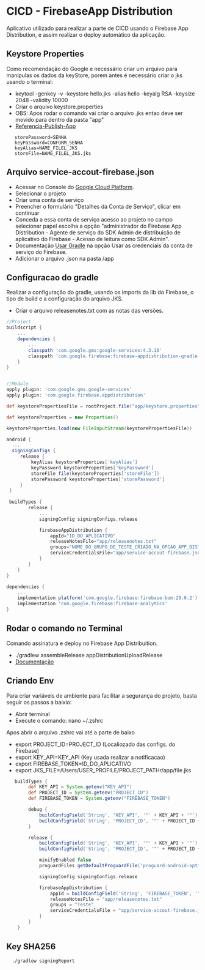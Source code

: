 # CICD - FirebaseApp Distribution

Aplicativo utilizado para realizar a parte de CICD usando o Firebase App Distribution, e assim realizar o deploy automático da aplicação.

## Keystore Properties

Como recomendação do Google e necessário criar um arquivo para manípulas os dados da keyStore, porem antes é necessário criar o jks usando o terminal:
- keytool -genkey -v -keystore hello.jks -alias hello -keyalg RSA -keysize 2048 -validity 10000
- Criar o arquivo keystore.properties
- OBS: Apos rodar o comando vai criar o arquivo .jks entao deve ser movido para dentro da pasta "app"
- [Referencia-Publish-App](https://developer.android.com/studio/publish/app-signing)

```keystore.properties
   storePassword=SENHA
   keyPassword=CONFORM_SENHA
   keyAlias=NAME_FILEL_JKS
   storeFile=NAME_FILEL_JKS.jks
```

## Arquivo service-accout-firebase.json
- Acessar no Console do [Google Cloud Platform](https://console.cloud.google.com/projectselector2/iam-admin/serviceaccounts).
- Selecionar o projeto
- Criar uma conta de serviço
- Preencher o formulário "Detalhes da Conta de Serviço", clicar em continuar
- Conceda a essa conta de serviço acesso ao projeto no campo selecionar papel escolha a opção "administrador do Firebase App Distribution - Agente de serviço do SDK Admin de distribuição de aplicativo do Firebase - Acesso de leitura como SDK Admin".
- Documentação [Usar Gradle](https://firebase.google.com/docs/app-distribution/android/distribute-gradle) na opção Usar as credenciais da conta de serviço do Firebase. 
- Adicionar o arquivo .json na pasta /app

## Configuracao do gradle

Realizar a configuração do gradle, usando os imports da lib do Firebase, o tipo de build e a configuração do arquivo JKS.
- Criar o arquivo releasenotes.txt com as notas das versões. 

```build.gradle
//Project
buildscript {
    ...
    dependencies {
        ...
        classpath 'com.google.gms:google-services:4.3.10'
        classpath 'com.google.firebase:firebase-appdistribution-gradle:2.1.1'
    }
}


//Module
apply plugin: 'com.google.gms.google-services'
apply plugin: 'com.google.firebase.appdistribution'

def keystorePropertiesFile = rootProject.file("app/keystore.properties")

def keystoreProperties = new Properties()

keystoreProperties.load(new FileInputStream(keystorePropertiesFile))

android {
  ...
  signingConfigs {
     release {
         keyAlias keystoreProperties['keyAlias']
         keyPassword keystoreProperties['keyPassword']
         storeFile file(keystoreProperties['storeFile'])
         storePassword keystoreProperties['storePassword']
     }
 }
 
 buildTypes {
        release {
            ...
            signingConfig signingConfigs.release

            firebaseAppDistribution {
                appId="ID_DO_APLICATIVO"
                releaseNotesFile="app/releasenotes.txt" 
                groups="NOME_DO_GRUPO_DE_TESTE_CRIADO_NA_OPCAO_APP_DISTRIBUTION"
                serviceCredentialsFile="app/service-accout-firebase.json"
            }
        }
    }
}

dependencies {
    ...
    implementation platform('com.google.firebase:firebase-bom:29.0.2')
    implementation 'com.google.firebase:firebase-analytics'
}
```

## Rodar o comando no Terminal

Comando assinatura e deploy no Firebase App Distribuition.

- ./gradlew assembleRelease appDistributionUploadRelease
- [Documentação](https://firebase.google.com/docs/app-distribution/android/distribute-gradle)



## Criando Env
Para criar variáveis de ambiente para facilitar a segurança do projeto, basta seguir os passos a baixio:

- Abrir terminal
- Execute o comando: nano ~/.zshrc

Apos abrir o arquivo .zshrc vai até a parte de baixo

- export PROJECT_ID=PROJECT_ID (Localiozado das configs. do Firebase)
- export KEY_API=KEY_API (Key usada realizar a notificacao)
- export FIREBASE_TOKEN=ID_DO_APLICATIVO
- export JKS_FILE=/Users/USER_PROFILE/PROJECT_PATHr/app/file.jks

```build.gradle
   buildTypes {
        def KEY_API = System.getenv("KEY_API")
        def PROJECT_ID = System.getenv("PROJECT_ID")
        def FIREBASE_TOKEN = System.getenv("FIREBASE_TOKEN")

        debug {
            buildConfigField('String', 'KEY_API', '"' + KEY_API + '"')
            buildConfigField('String', 'PROJECT_ID', '"' + PROJECT_ID + '"')
        }

        release {
            buildConfigField('String', 'KEY_API', '"' + KEY_API + '"')
            buildConfigField('String', 'PROJECT_ID', '"' + PROJECT_ID + '"')

            minifyEnabled false
            proguardFiles getDefaultProguardFile('proguard-android-optimize.txt'), 'proguard-rules.pro'

            signingConfig signingConfigs.release

            firebaseAppDistribution {
                appId = buildConfigField('String', 'FIREBASE_TOKEN', '"' + FIREBASE_TOKEN + '"')
                releaseNotesFile = "app/releasenotes.txt"
                groups = "Teste"
                serviceCredentialsFile = "app/service-accout-firebase.json"
            }
        }
    }
 ```
 
 ## Key SHA256
 ```
   ./gradlew signingReport
```

